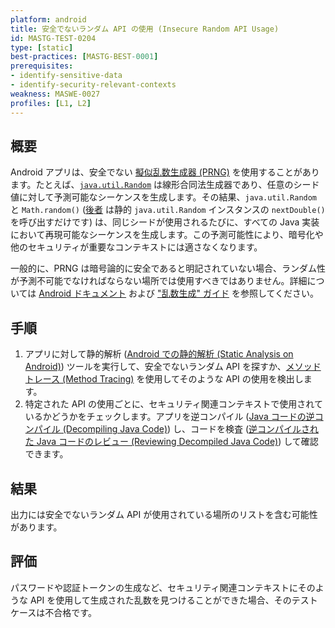 ```yaml
---
platform: android
title: 安全でないランダム API の使用 (Insecure Random API Usage)
id: MASTG-TEST-0204
type: [static]
best-practices: [MASTG-BEST-0001]
prerequisites:
- identify-sensitive-data
- identify-security-relevant-contexts
weakness: MASWE-0027
profiles: [L1, L2]
---
```


## 概要

Android アプリは、安全でない [擬似乱数生成器 (PRNG)](../../../Document/0x05e-Testing-Cryptography.md#random-number-generation) を使用することがあります。たとえば、[`java.util.Random`](https://developer.android.com/reference/java/util/Random) は線形合同法生成器であり、任意のシード値に対して予測可能なシーケンスを生成します。その結果、`java.util.Random` と `Math.random()` ([後者](https://franklinta.com/2014/08/31/predicting-the-next-math-random-in-java/) は静的 `java.util.Random` インスタンスの `nextDouble()` を呼び出すだけです) は、同じシードが使用されるたびに、すべての Java 実装において再現可能なシーケンスを生成します。この予測可能性により、暗号化や他のセキュリティが重要なコンテキストには適さなくなります。

一般的に、PRNG は暗号論的に安全であると明記されていない場合、ランダム性が予測不可能でなければならない場所では使用すべきではありません。詳細については [Android ドキュメント](https://developer.android.com/privacy-and-security/risks/weak-prng) および ["乱数生成" ガイド](../../../Document/0x05e-Testing-Cryptography.md#random-number-generation) を参照してください。

## 手順

1. アプリに対して静的解析 ([Android での静的解析 (Static Analysis on Android)](../../../techniques/android/MASTG-TECH-0014.md)) ツールを実行して、安全でないランダム API を探すか、[メソッドトレース (Method Tracing)](../../../techniques/android/MASTG-TECH-0033.md) を使用してそのような API の使用を検出します。
2. 特定された API の使用ごとに、セキュリティ関連コンテキストで使用されているかどうかをチェックします。アプリを逆コンパイル ([Java コードの逆コンパイル (Decompiling Java Code)](../../../techniques/android/MASTG-TECH-0017.md)) し、コードを検査 ([逆コンパイルされた Java コードのレビュー (Reviewing Decompiled Java Code)](../../../techniques/android/MASTG-TECH-0023.md)) して確認できます。

## 結果

出力には安全でないランダム API が使用されている場所のリストを含む可能性があります。

## 評価

パスワードや認証トークンの生成など、セキュリティ関連コンテキストにそのような API を使用して生成された乱数を見つけることができた場合、そのテストケースは不合格です。
